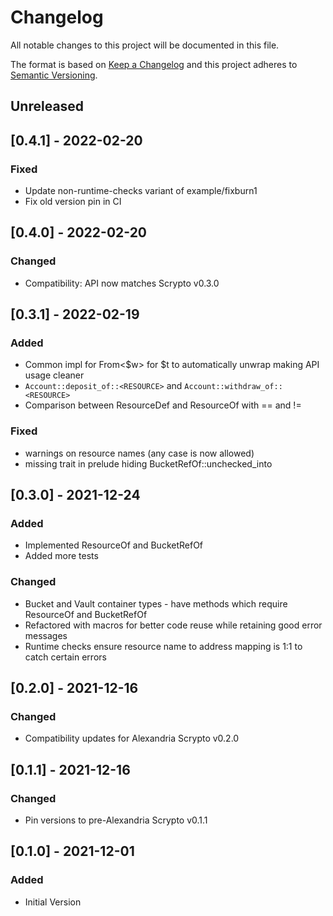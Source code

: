 # Changelog
All notable changes to this project will be documented in this file.

The format is based on [Keep a Changelog](http://keepachangelog.com/en/1.0.0/)
and this project adheres to [Semantic Versioning](https://semver.org/spec/v2.0.0.html).

## Unreleased

## [0.4.1] - 2022-02-20
### Fixed
- Update non-runtime-checks variant of  example/fixburn1
- Fix old version pin in CI

## [0.4.0] - 2022-02-20
### Changed
- Compatibility: API now matches Scrypto v0.3.0

## [0.3.1] - 2022-02-19
### Added
- Common impl for From<$w> for $t to automatically unwrap making API usage cleaner
- `Account::deposit_of::<RESOURCE>` and `Account::withdraw_of::<RESOURCE>`
- Comparison between ResourceDef and ResourceOf with == and !=
### Fixed
- warnings on resource names (any case is now allowed)
- missing trait in prelude hiding BucketRefOf::unchecked_into

## [0.3.0] - 2021-12-24
### Added
- Implemented ResourceOf and BucketRefOf
- Added more tests
### Changed
- Bucket and Vault container types - have methods which require ResourceOf and BucketRefOf
- Refactored with macros for better code reuse while retaining good error messages
- Runtime checks ensure resource name to address mapping is 1:1 to catch certain errors

## [0.2.0] - 2021-12-16
### Changed
- Compatibility updates for Alexandria Scrypto v0.2.0

## [0.1.1] - 2021-12-16
### Changed
- Pin versions to pre-Alexandria Scrypto v0.1.1

## [0.1.0] - 2021-12-01
### Added
- Initial Version
